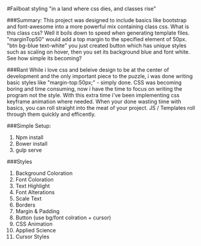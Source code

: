 #Failboat styling
"in a land where css dies, and classes rise"

###Summary: 
This project was designed to include basics like bootstrap and font-awesome into a more powerful mix containing class css. What is this class css? Well it boils down to speed when generating template files. "marginTop50" would add a top margin to the specified element of 50px. "btn bg-blue text-white" you just created button which has unique styles such as scaling on hover, then you set its background blue and font white. See how simple its becoming? 

###Rant
While i love css and beleive design to be at the center of development and the only important piece to the puzzle, i was done writing basic styles like "margin-top:50px;" - simply done. CSS was becoming boring and time consuming, now i have the time to focus on writing the program not the style. With this extra time i've been implementing css keyframe animation where needed. When your done wasting time with basics, you can roll straight into the meat of your project. JS / Templates roll through them quickly and efficently.

###Simple Setup:
1. Npm install
2. Bower install
3. gulp serve

###Styles
1. Background Coloration
2. Font Coloration
3. Text Highlight
4. Font Alterations
5. Scale Text
6. Borders
7. Margin & Padding
8. Button (use bg/font colration + cursor)
9. CSS Animation
10. Applied Science
11. Cursor Styles